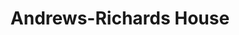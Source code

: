 ---
layout: building
title: "Andrews-Richards House"
alternative_name: 
    - "Duplex 'C'"
    - "Ellen H. Richards House"
built: 1955-56
addition:
architect: "Gerald I. Griffith"
contractor: "Lippert Brothers, Inc."
razed: 
author:
rights: Public Domain
source: Iowa State University Library, University Archives
publication-date: 1980 
---